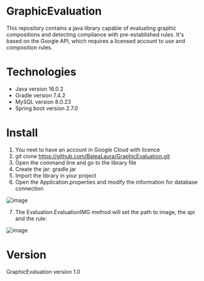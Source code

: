 # GraphicEvaluation
This repository contains a java library capable of evaluating graphic compositions and detecting compliance with pre-established rules. It's based on the Google API, which requires a licensed account to use and composition rules.

# Technologies
- Java version 16.0.2
- Gradle version 7.4.2
- MySQL version 8.0.23
- Spring boot version 2.7.0

# Install
1. You neet to have an account in Google Cloud with licence
2. git clone https://github.com/BaleaLaura/GraphicEvaluation.git
3. Open the command line and go to the library file
4. Create the jar: gradle jar
5. Import the library in your project
6. Open the Application.properties and modify the information for database connection

![image](https://user-images.githubusercontent.com/91830888/175504525-53080c7f-beb5-4df5-825b-daf81425dcc4.png)

7. The Evaluation.EvaluationIMG method will set the path to image, the api and the rule:

![image](https://user-images.githubusercontent.com/91830888/175504831-cef07b59-74e9-4ad8-b025-8dd34ac456a9.png)

# Version
GraphicEvaluation version 1.0


